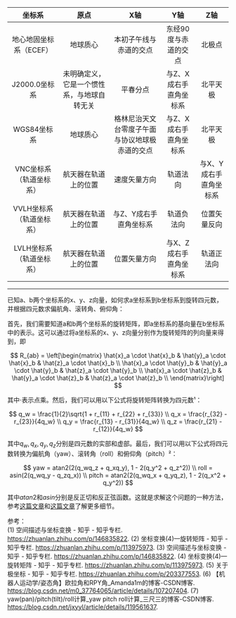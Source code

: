 

| 坐标系| 原点 | X轴 | Y轴 | Z轴 |
| :---: | :---: | :---: | :---: | :---: |
| 地心地固坐标系（ECEF）| 地球质心 | 本初子午线与赤道的交点 | 东经90度与赤道的交点 | 北极点 |
| J2000.0坐标系| 未明确定义，它是一个惯性系，与地球自转无关 | 平春分点 | 与Z、X成右手直角坐标系 | 北平天极 |
| WGS84坐标系 | 地球质心 | 格林尼治天文台零度子午面与协议地球极赤道的交点 | 与Z、X成右手直角坐标系 | 北平天极 |
| VNC坐标系（轨道坐标系） | 航天器在轨道上的位置 | 速度矢量方向 | 轨道法向 | 与X、Y成右手直角坐标系 |
| VVLH坐标系（轨道坐标系） | 航天器在轨道上的位置 | 与Z、Y成右手直角坐标系 | 轨道负法向 | 位置矢量反向 |
| LVLH坐标系（轨道坐标系） | 航天器在轨道上的位置 | 位置矢量方向 | 与X、Z成右手直角坐标系 | 轨道正法向 |

---

已知a、b两个坐标系的x、y、z向量，如何求a坐标系到b坐标系到旋转四元数，并根据四元数求偏航角、滚转角、俯仰角：  

首先，我们需要知道a和b两个坐标系的旋转矩阵，即a坐标系的基向量在b坐标系中的表示。这可以通过将a坐标系的x、y、z向量分别作为旋转矩阵的列向量来得到，即

$$
R_{ab} = \left[\begin{matrix}
\hat{x}_a \cdot \hat{x}_b & \hat{y}_a \cdot \hat{x}_b & \hat{z}_a \cdot \hat{x}_b \\
\hat{x}_a \cdot \hat{y}_b & \hat{y}_a \cdot \hat{y}_b & \hat{z}_a \cdot \hat{y}_b \\
\hat{x}_a \cdot \hat{z}_b & \hat{y}_a \cdot \hat{z}_b & \hat{z}_a \cdot \hat{z}_b \\
\end{matrix}\right]
$$

其中$\cdot$表示点乘。然后，我们可以用以下公式将旋转矩阵转换为四元数¹：

$$
q_w = \frac{1}{2}\sqrt{1 + r_{11} + r_{22} + r_{33}} \\
q_x = \frac{r_{32} - r_{23}}{4q_w} \\
q_y = \frac{r_{13} - r_{31}}{4q_w} \\
q_z = \frac{r_{21} - r_{12}}{4q_w}
$$

其中$q_w, q_x, q_y, q_z$分别是四元数的实部和虚部。最后，我们可以用以下公式将四元数转换为偏航角（yaw）、滚转角（roll）和俯仰角（pitch）²：

$$
yaw = atan2(2(q_wq_z + q_xq_y), 1 - 2(q_y^2 + q_z^2)) \\
roll = asin(2(q_wq_y - q_zq_x)) \\
pitch = atan2(2(q_wq_x + q_yq_z), 1 - 2(q_x^2 + q_y^2))
$$

其中$atan2$和$asin$分别是反正切和反正弦函数。这就是求解这个问题的一种方法，参考[这篇文章](^1^)和[这篇文章](^2^)了解更多细节。

参考：  
(1) 空间描述与坐标变换 - 知乎 - 知乎专栏. https://zhuanlan.zhihu.com/p/146835822.
(2) 坐标变换(4)—旋转矩阵 - 知乎 - 知乎专栏. https://zhuanlan.zhihu.com/p/113975973.
(3) 空间描述与坐标变换 - 知乎 - 知乎专栏. https://zhuanlan.zhihu.com/p/146835822.
(4) 坐标变换(4)—旋转矩阵 - 知乎 - 知乎专栏. https://zhuanlan.zhihu.com/p/113975973.
(5) 关于极坐标 - 知乎 - 知乎专栏. https://zhuanlan.zhihu.com/p/203377553.
(6) 【机器人运动学/姿态角】欧拉角和RPY角_Amanda1m的博客-CSDN博客. https://blog.csdn.net/m0_37764065/article/details/107207404.
(7) yaw(pan)/pitch(tilt)/roll计算_yaw pitch roll计算_三尺三的博客-CSDN博客. https://blog.csdn.net/jxyyl/article/details/119561637.
